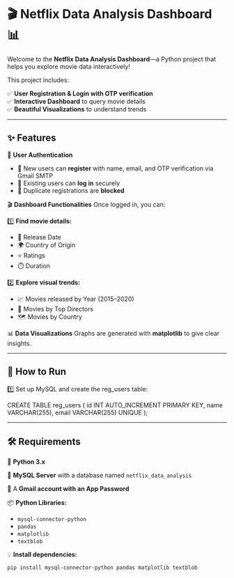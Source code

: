 # 🎬 Netflix Data Analysis Dashboard 📊

Welcome to the **Netflix Data Analysis Dashboard**—a Python project that helps you explore movie data interactively!  

This project includes:

✅ **User Registration & Login with OTP verification**  
✅ **Interactive Dashboard** to query movie details  
✅ **Beautiful Visualizations** to understand trends  

---

## ✨ Features

🎯 **User Authentication**
- 🔐 New users can **register** with name, email, and OTP verification via Gmail SMTP
- 🔑 Existing users can **log in** securely
- 🛑 Duplicate registrations are **blocked**

🎬 **Dashboard Functionalities**
Once logged in, you can:

1️⃣ **Find movie details:**
   - 📅 Release Date
   - 🌍 Country of Origin
   - ⭐ Ratings
   - ⏱️ Duration

2️⃣ **Explore visual trends:**
   - 📈 Movies released by Year (2015–2020)
   - 🎥 Movies by Top Directors
   - 🗺️ Movies by Country

📊 **Data Visualizations**
Graphs are generated with **matplotlib** to give clear insights.

---

## 🚀 How to Run
1️⃣ Set up MySQL and create the reg_users table:

CREATE TABLE reg_users (
  id INT AUTO_INCREMENT PRIMARY KEY,
  name VARCHAR(255),
  email VARCHAR(255) UNIQUE
);

---

## 🛠️ Requirements

🐍 **Python 3.x**

💾 **MySQL Server** with a database named `netflix_data_analysis`

📧 A **Gmail account with an App Password**

📦 **Python Libraries:**
- `mysql-connector-python`
- `pandas`
- `matplotlib`
- `textblob`

💡 **Install dependencies:**

```bash
pip install mysql-connector-python pandas matplotlib textblob

